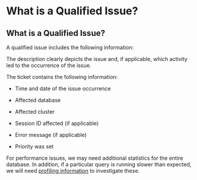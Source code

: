 # What is a Qualified Issue?


## What is a Qualified Issue?

A qualified issue includes the following information:

The description clearly depicts the issue and, if applicable, which activity led to the occurrence of the issue.

The ticket contains the following information:

- Time and date of the issue occurrence

- Affected database

- Affected cluster

- Session ID affected (if applicable)

- Error message (if applicable)

- Priority was set

For performance issues, we may need additional statistics for the entire database. In addition, if a particular query is running slower than expected, we will need [profiling information](https://docs.exasol.com/db/latest/administration/on-premise/support/profiling_information.htm) to investigate these.

